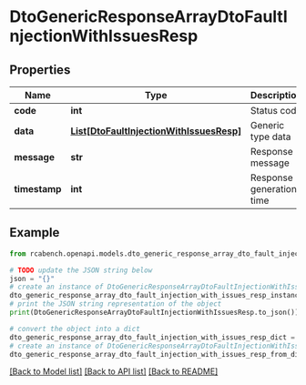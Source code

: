 # DtoGenericResponseArrayDtoFaultInjectionWithIssuesResp


## Properties

Name | Type | Description | Notes
------------ | ------------- | ------------- | -------------
**code** | **int** | Status code | [optional] 
**data** | [**List[DtoFaultInjectionWithIssuesResp]**](DtoFaultInjectionWithIssuesResp.md) | Generic type data | [optional] 
**message** | **str** | Response message | [optional] 
**timestamp** | **int** | Response generation time | [optional] 

## Example

```python
from rcabench.openapi.models.dto_generic_response_array_dto_fault_injection_with_issues_resp import DtoGenericResponseArrayDtoFaultInjectionWithIssuesResp

# TODO update the JSON string below
json = "{}"
# create an instance of DtoGenericResponseArrayDtoFaultInjectionWithIssuesResp from a JSON string
dto_generic_response_array_dto_fault_injection_with_issues_resp_instance = DtoGenericResponseArrayDtoFaultInjectionWithIssuesResp.from_json(json)
# print the JSON string representation of the object
print(DtoGenericResponseArrayDtoFaultInjectionWithIssuesResp.to_json())

# convert the object into a dict
dto_generic_response_array_dto_fault_injection_with_issues_resp_dict = dto_generic_response_array_dto_fault_injection_with_issues_resp_instance.to_dict()
# create an instance of DtoGenericResponseArrayDtoFaultInjectionWithIssuesResp from a dict
dto_generic_response_array_dto_fault_injection_with_issues_resp_from_dict = DtoGenericResponseArrayDtoFaultInjectionWithIssuesResp.from_dict(dto_generic_response_array_dto_fault_injection_with_issues_resp_dict)
```
[[Back to Model list]](../README.md#documentation-for-models) [[Back to API list]](../README.md#documentation-for-api-endpoints) [[Back to README]](../README.md)


